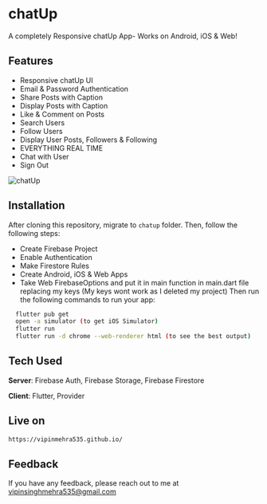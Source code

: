 # chatUp

A completely Responsive chatUp App- Works on Android, iOS & Web! 

## Features
- Responsive chatUp UI
- Email & Password Authentication
- Share Posts with Caption
- Display Posts with Caption
- Like & Comment on Posts
- Search Users
- Follow Users
- Display User Posts, Followers & Following
- EVERYTHING REAL TIME
- Chat with User 
- Sign Out


![chatUp](https://github.com/vipinmehra535/chatup/assets/88340224/cf26b576-2894-4b55-a4f8-c0e1dd1d9027)



## Installation
After cloning this repository, migrate to ```chatup``` folder. Then, follow the following steps:
- Create Firebase Project
- Enable Authentication
- Make Firestore Rules
- Create Android, iOS & Web Apps
- Take Web FirebaseOptions and put it in main function in main.dart file replacing my keys (My keys wont work as I deleted my project)
Then run the following commands to run your app:
```bash
  flutter pub get
  open -a simulator (to get iOS Simulator)
  flutter run
  flutter run -d chrome --web-renderer html (to see the best output)
```

## Tech Used
**Server**: Firebase Auth, Firebase Storage, Firebase Firestore

**Client**: Flutter, Provider

 ## Live on
 ```bash
 https://vipinmehra535.github.io/
 ```

## Feedback

If you have any feedback, please reach out to me at vipinsinghmehra535@gmail.com
